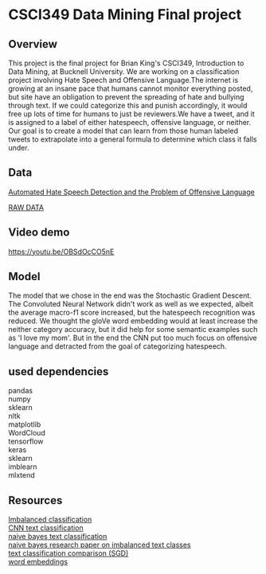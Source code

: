# CSCI349 Data Mining Final project

## Overview
This project is the final project for Brian King's CSCI349, Introduction to Data Mining,
at Bucknell University. We are working on a classification project involving Hate Speech and Offensive Language.The internet is growing at an insane pace that humans cannot monitor everything posted, but site have an obligation to
prevent the spreading of hate and bullying through text. If we could categorize this and punish accordingly, it would
free up lots of time for humans to just be reviewers.We have a tweet, and it is assigned to a label of either hatespeech, offensive language, or neither. Our goal is to
create a model that can learn from those human labeled tweets to extrapolate into a general formula to determine which class
it falls under.

## Data

[Automated Hate Speech Detection and the Problem of Offensive Language
](https://github.com/t-davidson/hate-speech-and-offensive-language)


[RAW DATA](https://raw.githubusercontent.com/t-davidson/hate-speech-and-offensive-language/master/data/labeled_data.csv
)
## Video demo

https://youtu.be/OBSdOcCO5nE


## Model

The model that we chose in the end was the Stochastic Gradient Descent.
The Convoluted Neural Network didn't work as well as we expected, albeit the average macro-f1 score increased, but the hatespeech
recognition was reduced. We thought the gloVe word embedding would at least increase the neither category accuracy, but it did help for some semantic examples such as 'I love my mom'. But in the end the CNN put too much focus on offensive language and detracted from the goal of categorizing hatespeech.

## used dependencies
pandas
<br>
numpy
<br>
sklearn
<br>
nltk
<br>
matplotlib
<br>
WordCloud
<br>
tensorflow
<br>
keras
<br>
sklearn
<br>
imblearn
<br>
mlxtend

## Resources
[Imbalanced classification](https://towardsdatascience.com/what-to-do-when-your-classification-dataset-is-imbalanced-6af031b12a36 )
<br>
[CNN text classification](https://medium.com/saarthi-ai/sentence-classification-using-convolutional-neural-networks-ddad72c7048c )
<br>
[naive bayes text classification](https://towardsdatascience.com/implementing-a-naive-bayes-classifier-for-text-categorization-in-five-steps-f9192cdd54c3)
<br>
[naive bayes research paper on imbalanced text classes](https://people.csail.mit.edu/jrennie/papers/icml03-nb.pdf)
<br>
[text classification comparison (SGD)](https://towardsdatascience.com/multi-class-text-classification-model-comparison-and-selection-5eb066197568)
<br>
[word embeddings](https://keras.io/examples/nlp/pretrained_word_embeddings/)

